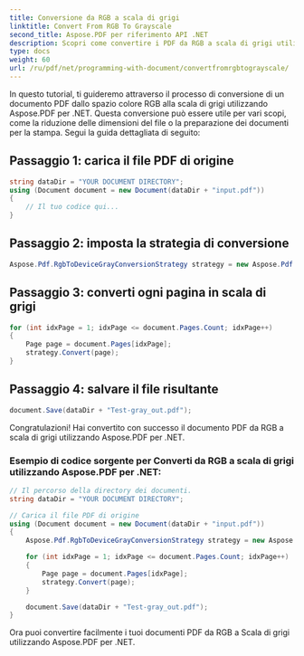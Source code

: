 ```yaml
---
title: Conversione da RGB a scala di grigi
linktitle: Convert From RGB To Grayscale
second_title: Aspose.PDF per riferimento API .NET
description: Scopri come convertire i PDF da RGB a scala di grigi utilizzando Aspose.PDF per .NET. Migliora la qualità di stampa e riduci le dimensioni del file.
type: docs
weight: 60
url: /ru/pdf/net/programming-with-document/convertfromrgbtograyscale/
---
```


In questo tutorial, ti guideremo attraverso il processo di conversione di un documento PDF dallo spazio colore RGB alla scala di grigi utilizzando Aspose.PDF per .NET. Questa conversione può essere utile per vari scopi, come la riduzione delle dimensioni del file o la preparazione dei documenti per la stampa. Segui la guida dettagliata di seguito:

## Passaggio 1: carica il file PDF di origine

```csharp
string dataDir = "YOUR DOCUMENT DIRECTORY";
using (Document document = new Document(dataDir + "input.pdf"))
{
    // Il tuo codice qui...
}
```

## Passaggio 2: imposta la strategia di conversione

```csharp
Aspose.Pdf.RgbToDeviceGrayConversionStrategy strategy = new Aspose.Pdf.RgbToDeviceGrayConversionStrategy();
```

## Passaggio 3: converti ogni pagina in scala di grigi

```csharp
for (int idxPage = 1; idxPage <= document.Pages.Count; idxPage++)
{
    Page page = document.Pages[idxPage];
    strategy.Convert(page);
}
```

## Passaggio 4: salvare il file risultante

```csharp
document.Save(dataDir + "Test-gray_out.pdf");
```

Congratulazioni! Hai convertito con successo il documento PDF da RGB a scala di grigi utilizzando Aspose.PDF per .NET.

### Esempio di codice sorgente per Converti da RGB a scala di grigi utilizzando Aspose.PDF per .NET:

```csharp
// Il percorso della directory dei documenti.
string dataDir = "YOUR DOCUMENT DIRECTORY";

// Carica il file PDF di origine
using (Document document = new Document(dataDir + "input.pdf"))
{
    Aspose.Pdf.RgbToDeviceGrayConversionStrategy strategy = new Aspose.Pdf.RgbToDeviceGrayConversionStrategy();

    for (int idxPage = 1; idxPage <= document.Pages.Count; idxPage++)
    {
        Page page = document.Pages[idxPage];
        strategy.Convert(page);
    }

    document.Save(dataDir + "Test-gray_out.pdf");
}
```

Ora puoi convertire facilmente i tuoi documenti PDF da RGB a Scala di grigi utilizzando Aspose.PDF per .NET.

